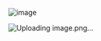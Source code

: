 
![image](https://github.com/NehaRajpoot26/Leetcode-Math-Problems-/assets/112348114/44d11793-b575-4dbe-a929-41e81ad97ddd)

![Uploading image.png…]()



